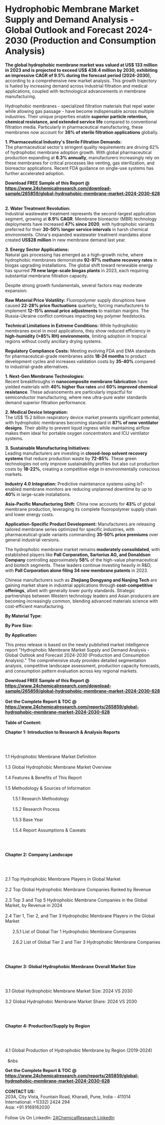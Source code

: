 <h1>Hydrophobic Membrane Market Supply and Demand Analysis - Global Outlook and Forecast 2024-2030 (Production and Consumption Analysis)</h1><p><strong>The global hydrophobic membrane market was valued at US$ 133 million in 2023 and is projected to exceed US$ 438.4 million by 2030, exhibiting an impressive CAGR of 9.5% during the forecast period (2024-2030),</strong> according to a comprehensive new market analysis. This growth trajectory is fueled by increasing demand across industrial filtration and medical applications, coupled with technological advancements in membrane manufacturing.</p><p>Hydrophobic membranes - specialized filtration materials that repel water while allowing gas passage - have become indispensable across multiple industries. Their unique properties enable <strong>superior particle retention, chemical resistance, and extended service life</strong> compared to conventional filtration media. Particularly in pharmaceutical manufacturing, these membranes now account for <strong>38% of sterile filtration applications</strong> globally.</p><p><strong>1. Pharmaceutical Industry's Sterile Filtration Demands:</strong><br>
The pharmaceutical sector's stringent quality requirements are driving 62% of hydrophobic membrane adoption growth. With global pharmaceutical production expanding at <strong>6.3% annually</strong>, manufacturers increasingly rely on these membranes for critical processes like venting, gas sterilization, and bioreactor applications. Recent FDA guidance on single-use systems has further accelerated adoption.</p><div><b>Download FREE Sample of this Report @ 
            <a href="https://www.24chemicalresearch.com/download-sample/265859/global-hydrophobic-membrane-market-2024-2030-628">
            https://www.24chemicalresearch.com/download-sample/265859/global-hydrophobic-membrane-market-2024-2030-628</a></b></div><br><p><strong>2. Water Treatment Revolution:</strong><br>
Industrial wastewater treatment represents the second-largest application segment, growing at <strong>8.9% CAGR</strong>. Membrane bioreactor (MBR) technology deployments have increased <strong>47% since 2020</strong>, with hydrophobic variants preferred for their <strong>30-50% longer service intervals</strong> in harsh chemical environments. China's expanded wastewater treatment mandates alone created <strong>US$28 million</strong> in new membrane demand last year.</p><p><strong>3. Energy Sector Applications:</strong><br>
Natural gas processing has emerged as a high-growth niche, where hydrophobic membranes demonstrate <strong>92-97% methane recovery rates</strong> in biogas upgrading installations. The global shift toward renewable energy has spurred <strong>79 new large-scale biogas plants</strong> in 2023, each requiring substantial membrane filtration capacity.</p><p>Despite strong growth fundamentals, several factors may moderate expansion:</p><p><strong>Raw Material Price Volatility:</strong> Fluoropolymer supply disruptions have caused <strong>22-28% price fluctuations</strong> quarterly, forcing manufacturers to implement <strong>12-15% annual price adjustments</strong> to maintain margins. The Russia-Ukraine conflict continues impacting key polymer feedstocks.</p><p><strong>Technical Limitations in Extreme Conditions:</strong> While hydrophobic membranes excel in most applications, they show reduced efficiency in <strong>high-humidity (&gt;85% RH) environments</strong>, limiting adoption in tropical regions without costly ancillary drying systems.</p><p><strong>Regulatory Compliance Costs:</strong> Meeting evolving FDA and EMA standards for pharmaceutical-grade membranes adds <strong>18-24 months</strong> to product development cycles and increases validation costs by <strong>35-40%</strong> compared to industrial-grade alternatives.</p><p><strong>1. Next-Gen Membrane Technologies:</strong><br>
Recent breakthroughs in <strong>nanocomposite membrane fabrication</strong> have yielded materials with <strong>40% higher flux rates</strong> and <strong>60% improved chemical resistance</strong>. These advancements are particularly impactful for semiconductor manufacturing, where new ultra-pure water standards demand superior filtration performance.</p><p><strong>2. Medical Device Integration:</strong><br>
The US$ 15.2 billion respiratory device market presents significant potential, with hydrophobic membranes becoming standard in <strong>87% of new ventilator designs</strong>. Their ability to prevent liquid ingress while maintaining airflow makes them ideal for portable oxygen concentrators and ICU ventilator systems.</p><p><strong>3. Sustainable Manufacturing Initiatives:</strong><br>
Leading manufacturers are investing in <strong>closed-loop solvent recovery systems</strong> that reduce production waste by <strong>72-85%</strong>. These green technologies not only improve sustainability profiles but also cut production costs by <strong>18-22%</strong>, creating a competitive edge in environmentally conscious markets.</p><p><strong>Industry 4.0 Integration:</strong> Predictive maintenance systems using IoT-enabled membrane monitors are reducing unplanned downtime by up to <strong>40%</strong> in large-scale installations.</p><p><strong>Asia-Pacific Manufacturing Shift:</strong> China now accounts for <strong>43%</strong> of global membrane production, leveraging its complete fluoropolymer supply chain and lower energy costs.</p><p><strong>Application-Specific Product Development:</strong> Manufacturers are releasing tailored membrane series optimized for specific industries, with pharmaceutical-grade variants commanding <strong>35-50% price premiums</strong> over general industrial versions.</p><p>The hydrophobic membrane market remains <strong>moderately consolidated</strong>, with established players like <strong>Pall Corporation, Sartorius AG, and Donaldson Company</strong> controlling approximately <strong>58%</strong> of the high-value pharmaceutical and biotech segments. These leaders continue investing heavily in R&amp;D, with <strong>Pall Corporation alone filing 34 new membrane patents</strong> in 2023.</p><p>Chinese manufacturers such as <strong>Zhejiang Dongyang and Nanjing Tech</strong> are gaining market share in industrial applications through <strong>cost-competitive offerings</strong>, albeit with generally lower purity standards. Strategic partnerships between Western technology leaders and Asian producers are becoming increasingly common, blending advanced materials science with cost-efficient manufacturing.</p><p><strong>By Material Type:</strong></p><p><strong>By Pore Size:</strong></p><p><strong>By Application:</strong></p><p>This press release is based on the newly published market intelligence report "Hydrophobic Membrane Market Supply and Demand Analysis - Global Outlook and Forecast 2024-2030 (Production and Consumption Analysis)." The comprehensive study provides detailed segmentation analysis, competitive landscape assessment, production capacity forecasts, and consumption pattern evaluation across key regional markets.</p><div><b>Download FREE Sample of this Report @ 
            <a href="https://www.24chemicalresearch.com/download-sample/265859/global-hydrophobic-membrane-market-2024-2030-628">
            https://www.24chemicalresearch.com/download-sample/265859/global-hydrophobic-membrane-market-2024-2030-628</a></b></div><br><div><b>Get the Complete Report & TOC @ 
            <a href="https://www.24chemicalresearch.com/reports/265859/global-hydrophobic-membrane-market-2024-2030-628">
            https://www.24chemicalresearch.com/reports/265859/global-hydrophobic-membrane-market-2024-2030-628</a></b></div><br>
            <b>Table of Content:</b><p><p><strong>Chapter 1: Introduction to Research &amp; Analysis Reports</strong></p><br />
<br />
<p>1.1 Hydrophobic Membrane  Market Definition<br /><br />
1.3 Global Hydrophobic Membrane  Market Overview<br /><br />
1.4 Features &amp; Benefits of This Report<br /><br />
1.5 Methodology &amp; Sources of Information<br /><br />
&nbsp;&nbsp;&nbsp;&nbsp;&nbsp; 1.5.1 Research Methodology<br /><br />
&nbsp;&nbsp;&nbsp;&nbsp;&nbsp; 1.5.2 Research Process<br /><br />
&nbsp;&nbsp;&nbsp;&nbsp;&nbsp; 1.5.3 Base Year<br /><br />
&nbsp;&nbsp;&nbsp;&nbsp;&nbsp; 1.5.4 Report Assumptions &amp; Caveats</p><br />
<br />
<p><strong>Chapter 2: Company Landscape</strong></p><br />
<br />
<p>2.1 Top Hydrophobic Membrane  Players in Global Market<br /><br />
2.2 Top Global Hydrophobic Membrane  Companies Ranked by Revenue<br /><br />
2.3 Top 3 and Top 5 Hydrophobic Membrane  Companies in the Global Market, by Revenue in 2024<br /><br />
2.4 Tier 1, Tier 2, and Tier 3 Hydrophobic Membrane  Players in the Global Market<br /><br />
&nbsp;&nbsp;&nbsp;&nbsp;&nbsp; 2.5.1 List of Global Tier 1 Hydrophobic Membrane  Companies<br /><br />
&nbsp;&nbsp;&nbsp;&nbsp;&nbsp; 2.6.2 List of Global Tier 2 and Tier 3 Hydrophobic Membrane  Companies</p><br />
<br />
<p><strong>Chapter 3: Global Hydrophobic Membrane  Overall Market Size</strong></p><br />
<br />
<p>3.1 Global Hydrophobic Membrane  Market Size: 2024 VS 2030<br /><br />
3.2 Global Hydrophobic Membrane  Market Share: 2024 VS 2030</p><br />
<br />
<p><strong>Chapter 4: Production/Supply by Region</strong></p><br />
<br />
<p>4.1 Global Production of Hydrophobic Membrane  by Region (2019-2024)<br /><br />
&nbsp;&nbsp;&nbs</p><div><b>Get the Complete Report & TOC @ 
            <a href="https://www.24chemicalresearch.com/reports/265859/global-hydrophobic-membrane-market-2024-2030-628">
            https://www.24chemicalresearch.com/reports/265859/global-hydrophobic-membrane-market-2024-2030-628</a></b></div><br><b>CONTACT US:</b><br>
            203A, City Vista, Fountain Road, Kharadi, Pune, India - 411014<br>
            International: +1(332) 2424 294<br>
            Asia: +91 9169162030 <br><br>
            Follow Us On LinkedIn: <a href="https://www.linkedin.com/company/24chemicalresearch/">24ChemicalResearch LinkedIn</a>
